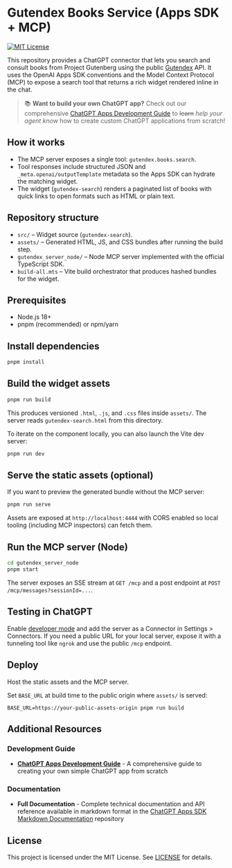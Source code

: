 # Gutendex Books Service (Apps SDK + MCP)

[![MIT License](https://img.shields.io/badge/License-MIT-green.svg)](LICENSE)

This repository provides a ChatGPT connector that lets you search and consult books from Project Gutenberg using the public [Gutendex](https://gutendex.com) API. It uses the OpenAI Apps SDK conventions and the Model Context Protocol (MCP) to expose a search tool that returns a rich widget rendered inline in the chat.

> 📚 **Want to build your own ChatGPT app?** Check out our comprehensive [ChatGPT Apps Development Guide](CHATGPT-APPS-DEVELOPMENT-GUIDE.md) to ~~learn~~ _help your agent know_ how to create custom ChatGPT applications from scratch!

## How it works

- The MCP server exposes a single tool: `gutendex.books.search`.
- Tool responses include structured JSON and `_meta.openai/outputTemplate` metadata so the Apps SDK can hydrate the matching widget.
- The widget (`gutendex-search`) renders a paginated list of books with quick links to open formats such as HTML or plain text.

## Repository structure

- `src/` – Widget source (`gutendex-search`).
- `assets/` – Generated HTML, JS, and CSS bundles after running the build step.
- `gutendex_server_node/` – Node MCP server implemented with the official TypeScript SDK.
- `build-all.mts` – Vite build orchestrator that produces hashed bundles for the widget.

## Prerequisites

- Node.js 18+
- pnpm (recommended) or npm/yarn

## Install dependencies

```bash
pnpm install
```

## Build the widget assets

```bash
pnpm run build
```

This produces versioned `.html`, `.js`, and `.css` files inside `assets/`. The server reads `gutendex-search.html` from this directory.

To iterate on the component locally, you can also launch the Vite dev server:

```bash
pnpm run dev
```

## Serve the static assets (optional)

If you want to preview the generated bundle without the MCP server:

```bash
pnpm run serve
```

Assets are exposed at `http://localhost:4444` with CORS enabled so local tooling (including MCP inspectors) can fetch them.

## Run the MCP server (Node)

```bash
cd gutendex_server_node
pnpm start
```

The server exposes an SSE stream at `GET /mcp` and a post endpoint at `POST /mcp/messages?sessionId=...`.

## Testing in ChatGPT

Enable [developer mode](https://platform.openai.com/docs/guides/developer-mode) and add the server as a Connector in Settings > Connectors. If you need a public URL for your local server, expose it with a tunneling tool like `ngrok` and use the public `/mcp` endpoint.

## Deploy

Host the static assets and the MCP server.

Set `BASE_URL` at build time to the public origin where `assets/` is served:

```
BASE_URL=https://your-public-assets-origin pnpm run build
```

## Additional Resources

### Development Guide
- **[ChatGPT Apps Development Guide](CHATGPT-APPS-DEVELOPMENT-GUIDE.md)** - A comprehensive guide to creating your own simple ChatGPT app from scratch

### Documentation
- **Full Documentation** - Complete technical documentation and API reference available in markdown format in the [ChatGPT Apps SDK Markdown Documentation](https://github.com/viteinfinite/chatgpt-apps-sdk-markdown-docs) repository

## License

This project is licensed under the MIT License. See [LICENSE](./LICENSE) for details.
